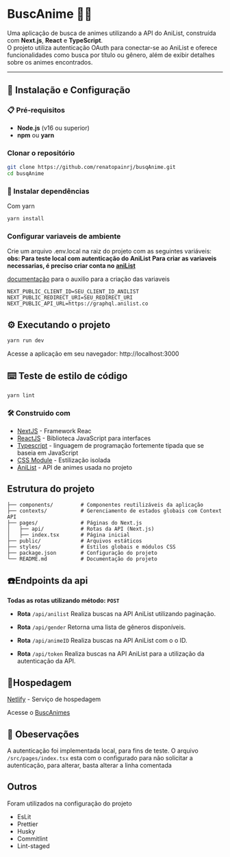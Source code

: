 # **BuscAnime 🎥🎌**

Uma aplicação de busca de animes utilizando a API do AniList, construída com **Next.js**, **React** e **TypeScript**.  
O projeto utiliza autenticação OAuth para conectar-se ao AniList e oferece funcionalidades como busca por título ou gênero, além de exibir detalhes sobre os animes encontrados.

---

## **🚀 Instalação e Configuração**

### **📋 Pré-requisitos**

- **Node.js** (v16 ou superior)
- **npm** ou **yarn**

### **Clonar o repositório**

```bash
git clone https://github.com/renatopainrj/busqAnime.git
cd busqAnime

````
### **🔧 Instalar dependências**

Com yarn
```bash
yarn install
````
### **Configurar variaveis de ambiente**
Crie um arquivo .env.local na raiz do projeto com as seguintes variáveis:
**obs: Para teste local com autenticação do AniList**
**Para criar as variaveis necessarias, é preciso criar conta no [aniList](https://anilist.co/)**

[documentação](https://docs.anilist.co/guide/auth/) para o auxilio para a criação das variaveis 
```.env
NEXT_PUBLIC_CLIENT_ID=SEU_CLIENT_ID_ANILIST
NEXT_PUBLIC_REDIRECT_URI=SEU_REDIRECT_URI
NEXT_PUBLIC_API_URL=https://graphql.anilist.co
````
## **⚙ Executando o projeto**
```bash
yarn run dev
```
Acesse a aplicação em seu navegador: http://localhost:3000

## **⌨️ Teste de estilo de código**
```bash
yarn lint
```

### **🛠️ Construido com**
* [NextJS](https://nextjs.org/docs) - Framework Reac
* [ReactJS](https://react.dev/reference/react) - Biblioteca JavaScript para interfaces
* [Typescript](https://www.typescriptlang.org/) - linguagem de programação fortemente tipada que se baseia em JavaScript
* [CSS Module](https://github.com/css-modules/css-modules) - Estilização isolada
* [AniList](https://docs.anilist.co/guide/introduction) - API de animes usada no projeto

## **Estrutura do projeto**
```
├── components/         # Componentes reutilizáveis da aplicação
├── contexts/           # Gerenciamento de estados globais com Context API
├── pages/              # Páginas do Next.js
│   ├── api/            # Rotas da API (Next.js)
│   ├── index.tsx       # Página inicial
├── public/             # Arquivos estáticos
├── styles/             # Estilos globais e módulos CSS
├── package.json        # Configuração do projeto
└── README.md           # Documentação do projeto
```
## **☎️Endpoints da api**
**Todas as rotas utilizando método: `POST`**

* **Rota** `/api/anilist`
Realiza buscas na API AniList utilizando paginação.

* **Rota** `/api/gender`
Retorna uma lista de gêneros disponíveis.

* **Rota** `/api/animeID`
Realiza buscas na API AniList com o o ID.

* **Rota** `/api/token`
Realiza buscas na API AniList para a utilização da autenticação da API.

## **🛜Hospedagem**
[Netlify](https://www.netlify.com/) - Serviço de hospedagem

Acesse o [BuscAnimes](https://buscanimes.netlify.app/)

## **👀 Obeservações**
A autenticação foi implementada local, para fins de teste.
O arquivo `/src/pages/index.tsx` esta com o configurado para não solicitar a autenticação, para alterar, basta alterar a linha comentada


## **Outros**
Foram utilizados na configuração do projeto
* EsLit
* Prettier
* Husky
* Commitlint
* Lint-staged

